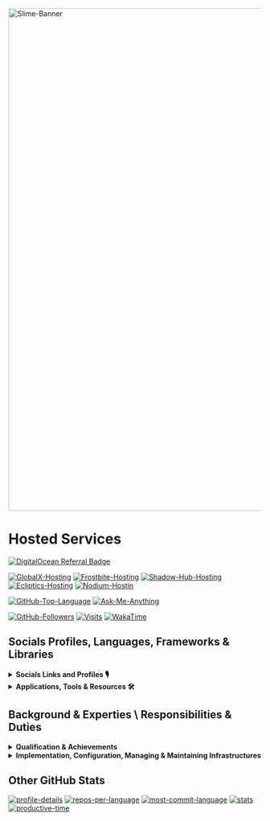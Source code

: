 <picture>
  <source media="(prefers-color-scheme: dark)" srcset="assets/slime-sword-crop-light.png">
  <source media="(prefers-color-scheme: light)" srcset="assets/slime-sword-crop-dark.png">
  <img alt="Slime-Banner" src="https://i.imgur.com/sUCZ10H.png" width=1000/>
</picture>

# Hosted Services

 [![DigitalOcean Referral Badge](https://web-platforms.sfo2.digitaloceanspaces.com/WWW/Badge%202.svg)](https://www.digitalocean.com/?refcode=6211c48d1a52&utm_campaign=Referral_Invite&utm_medium=Referral_Program&utm_source=badge)

 [![GlobalX-Hosting](https://img.shields.io/badge/GlobalX-Hosting-000?style=for-the-badge&color=1a56bc&logo=Discord)](<https://globalx-hosting.com/affiliate/KF5VHFsT>)
 [![Frostbite-Hosting](https://img.shields.io/badge/Frostbite-Hosting-000?style=for-the-badge&color=1a56bc&logo=Discord)](<http://frostbite.host/aff.php?aff=2>)
 [![Shadow-Hub-Hosting](https://img.shields.io/badge/ShadowHub-Hosting-000?style=for-the-badge&color=1a56bc&logo=Discord)](<https://dash.shadowhub.net/register?ref=XwIqKZMO>)
 [![Ecliptics-Hosting](https://img.shields.io/badge/Ecliptics-Hosting-000?style=for-the-badge&color=1a56bc&logo=Discord)](<https://ecliptics-hosting.co.uk/register?ref=LzsigN9N>)
 [![Nodium-Hostin](https://img.shields.io/badge/Nodium-Hosting-000?style=for-the-badge&color=1a56bc&logo=Discord)](https://billing.nodiumhosting.com/register?ref=hGBnSdCf)

 [![GitHub-Top-Language](https://img.shields.io/github/languages/top/qwertyquerty/pypresence.svg?style=for-the-badge&color=1a56bc&logo=python)][discord]
 [![Ask-Me-Anything](https://img.shields.io/badge/Ask_Me-Anything-000.svg?style=for-the-badge&color=1a56bc)][discord]

 [![GitHub-Followers](https://img.shields.io/github/followers/Die-Antwoord.svg?style=for-the-badge&logo=github&label=Follow&maxAge=2592000)](https://github.com/Die-Antwoord)
 [![Visits](https://komarev.com/ghpvc?username=Die-Antwoord&style=for-the-badge&logo=github)](https://github.com/Die-Antwoord)
 [![WakaTime](https://wakatime.com/badge/user/3d9ba715-bfef-45e1-b235-8f6f7030dd52.svg?style=for-the-badge)](https://wakatime.com/@3d9ba715-bfef-45e1-b235-8f6f7030dd52)

## Socials Profiles, Languages, Frameworks & Libraries

 <details>
 <summary><b>Socials Links and Profiles 🎙</b></summary>

[![Discord](https://img.shields.io/badge/-Discord-000?style=for-the-badge&logo=Discord)][discord]
[![Dangercord](https://img.shields.io/badge/-Dangercord-000?style=for-the-badge&logo=Discord)][dangercord]
[![Blacklister](https://img.shields.io/badge/-Blacklister-000?style=for-the-badge&logo=Discord)][blacklister]

[![Replit](https://img.shields.io/badge/-Replit-000?style=for-the-badge&logo=Replit)][replit]
[![Gitlab](https://img.shields.io/badge/-Gitlab-000?style=for-the-badge&logo=Gitlab)][gitlab]
[![LeetCode](https://img.shields.io/badge/-LeetCode-000?style=for-the-badge&logo=LeetCode)][leetcode]
[![Codepen](https://img.shields.io/badge/-Codepen-000?style=for-the-badge&logo=codepen)][codepen]
[![Bitbucket](https://img.shields.io/badge/-Bitbucket-000?style=for-the-badge&logo=bitbucket)](https://bitbucket.org/dieantwoord1)
[![npmjs](https://img.shields.io/badge/-npmjs-000?style=for-the-badge&logo=npm)](https://www.npmjs.com/~dieantwoord)
[![Stack_Overflow](https://img.shields.io/badge/-Stack_Overflow-000?style=for-the-badge&logo=stack-overflow)](https://stackoverflow.com/users/20395182/die-antwoord)
[![Medium](https://img.shields.io/badge/-Medium-000?style=for-the-badge&logo=medium)](https://globalx-hosting.com/affiliate/KF5VHFsT)
[![GitBook](https://img.shields.io/badge/-GitBook-000?style=for-the-badge&logo=gitbook)](https://globalx-hosting.com/affiliate/KF5VHFsT)
[![LinkedIn](https://img.shields.io/badge/-LinkedIn-000?style=for-the-badge&logo=linkedin&logoColor=blue)](https://globalx-hosting.com/affiliate/KF5VHFsT)
[![RSS-Feeds](https://img.shields.io/badge/-RSS-000?style=for-the-badge&logo=rss)](https://www.reddit.com/user/die_antwoord_za/m/discordapp_feed/)

[![Reddit](https://img.shields.io/badge/-Reddit-000?style=for-the-badge&logo=Reddit)](https://www.reddit.com/user/die_antwoord_za)
[![Twitch](https://img.shields.io/badge/-Twitch-000?style=for-the-badge&logo=Twitch)](https://www.twitch.tv/die_antwoord_wkj)
[![Twitter](https://img.shields.io/badge/-Twitter-000?style=for-the-badge&logo=Twitter)](https://twitter.com/dieantwoordza)
[![YouTube](https://img.shields.io/badge/-YouTube-000?style=for-the-badge&logo=YouTube&logoColor=red)](https://www.youtube.com/channel/UCnl7cWx6PVdIelry9YBFxXA)
[![TikTok](https://img.shields.io/badge/-TikTok-000?style=for-the-badge&logo=tiktok&logoColor=purple)](https://www.tiktok.com/@die_antwoord_wkj)
[![SoundCloud](https://img.shields.io/badge/-SoundCloud-000?style=for-the-badge&logo=soundcloud)](https://soundcloud.com/dieantwoordza)
[![Spotify](https://img.shields.io/badge/-Spotify-000?style=for-the-badge&logo=Spotify)](https://open.spotify.com/user/zsb4oem3sdzl6k8bfara026pz?si=ce432f1572a34610)
[![Steam](https://img.shields.io/badge/-Steam-000?style=for-the-badge&logo=steam)](https://globalx-hosting.com/affiliate/KF5VHFsT)
[![Battle.net](https://img.shields.io/badge/-Battle.net-000?style=for-the-badge&logo=battle.net)](https://globalx-hosting.com/affiliate/KF5VHFsT)
[![MyAnimeList](https://img.shields.io/badge/-My_Anime_Watchlist-000?style=for-the-badge&logo=crunchyroll)](https://myanimelist.net/animelist/dieantwoord)
[![PayPal](https://img.shields.io/badge/-PayPal-000?style=for-the-badge&logo=paypal)](https://globalx-hosting.com/affiliate/KF5VHFsT)

 </details>

 <details>
  <summary><b>Applications, Tools & Resources 🛠</b></summary>

[![Microsoft](https://img.shields.io/badge/-Microsoft-000?style=for-the-badge&logo=Microsoft&logoColor=darkblue)](https://globalx-hosting.com/affiliate/KF5VHFsT)
[![Windows-11](https://img.shields.io/badge/-Windows_11-000?style=for-the-badge&logo=windows11&logoColor=blue)](https://globalx-hosting.com/affiliate/KF5VHFsT)
[![Windows-XP](https://img.shields.io/badge/-Windows_XP-000?style=for-the-badge&logo=windowsxp&logoColor=red)](https://globalx-hosting.com/affiliate/KF5VHFsT)
[![Windows-95](https://img.shields.io/badge/-Windows_95-000?style=for-the-badge&logo=windows95&logoColor=lightblue)](https://globalx-hosting.com/affiliate/KF5VHFsT)
[![Microsoft_Server](https://img.shields.io/badge/-Microsoft_Server-000?style=for-the-badge&logo=windowsterminal)](https://globalx-hosting.com/affiliate/KF5VHFsT)
[![Microsoft_SQL_Server](https://img.shields.io/badge/-Microsoft_SQL_Server-000?style=for-the-badge&logo=microsoft-sql-server&logoColor=yellow)](https://globalx-hosting.com/affiliate/KF5VHFsT)
[![Microsoft_SharePoint](https://img.shields.io/badge/-Microsoft_SharePoint-000?style=for-the-badge&logo=microsoft-sharepoint&logoColor=blue)](https://globalx-hosting.com/affiliate/KF5VHFsT)
[![Microsoft_Azure](https://img.shields.io/badge/-Microsoft_Azure-000?style=for-the-badge&logo=microsoft-azure&logoColor=blue)](https://globalx-hosting.com/affiliate/KF5VHFsT)

[![Linux](https://img.shields.io/badge/-Linux-000?style=for-the-badge&logo=Linux)](https://globalx-hosting.com/affiliate/KF5VHFsT)
[![Arch_Linux](https://img.shields.io/badge/-Arch_Linux-000?style=for-the-badge&logo=arch-linux)](https://globalx-hosting.com/affiliate/KF5VHFsT)
[![Fedora](https://img.shields.io/badge/-Fedora-000?style=for-the-badge&logo=fedora)](https://globalx-hosting.com/affiliate/KF5VHFsT)
[![Kali_Linux](https://img.shields.io/badge/-Kali_Linux-000?style=for-the-badge&logo=kali-linux)](https://globalx-hosting.com/affiliate/KF5VHFsT)
[![RedHat](https://img.shields.io/badge/-Red_Hat-000?style=for-the-badge&logo=redhat)](https://globalx-hosting.com/affiliate/KF5VHFsT)
[![SUSE](https://img.shields.io/badge/-SUSE-000?style=for-the-badge&logo=SUSE)](https://globalx-hosting.com/affiliate/KF5VHFsT)
[![Ubuntu](https://img.shields.io/badge/-Ubuntu-000?style=for-the-badge&logo=ubuntu)](https://globalx-hosting.com/affiliate/KF5VHFsT)

[![Python](https://img.shields.io/badge/-Python-000?style=for-the-badge&logo=python)](https://globalx-hosting.com/affiliate/KF5VHFsT)
[![Powershell](https://img.shields.io/badge/-Powershell-000?style=for-the-badge&logo=powershell)](https://globalx-hosting.com/affiliate/KF5VHFsT)
[![TypeScript](https://img.shields.io/badge/-TypeScript-000?style=for-the-badge&logo=typescript)](https://globalx-hosting.com/affiliate/KF5VHFsT)
[![JavaScript](https://img.shields.io/badge/-JavaScript-000?style=for-the-badge&logo=javascript)](https://globalx-hosting.com/affiliate/KF5VHFsT)
[![HTML5](https://img.shields.io/badge/-HTML5-000?style=for-the-badge&logo=html5)](https://globalx-hosting.com/affiliate/KF5VHFsT)
[![HTML](https://img.shields.io/badge/-HTML-000?style=for-the-badge&logo=html5)](https://globalx-hosting.com/affiliate/KF5VHFsT)
[![CSS3](https://img.shields.io/badge/-CSS3-000?style=for-the-badge&logo=css3)](https://globalx-hosting.com/affiliate/KF5VHFsT)
[![CSS](https://img.shields.io/badge/-CSS-000?style=for-the-badge&logo=css3)](https://globalx-hosting.com/affiliate/KF5VHFsT)
[![Markdown](https://img.shields.io/badge/Markdown-000000?style=for-the-badge&logo=markdown&logoColor=yellow)](https://www.digitalocean.com/?refcode=6211c48d1a52&utm_campaign=Referral_Invite&utm_medium=Referral_Program&utm_source=badge)
[![Vercel](https://img.shields.io/badge/-Vercel-000?style=for-the-badge&logo=vercel)](https://globalx-hosting.com/affiliate/KF5VHFsT)

[![MongoDB](https://img.shields.io/badge/-MongoDB-000?style=for-the-badge&logo=mongodb)](https://globalx-hosting.com/affiliate/KF5VHFsT)
[![MySQL](https://img.shields.io/badge/-MySQL-000?style=for-the-badge&logo=mysql)](https://globalx-hosting.com/affiliate/KF5VHFsT)
[![SQLite](https://img.shields.io/badge/-SQLite-000?style=for-the-badge&logo=sqlite)](https://globalx-hosting.com/affiliate/KF5VHFsT)

[![Visual_Studio](https://img.shields.io/badge/-Visual_Studio-000?style=for-the-badge&logo=visual%20studio)](https://www.digitalocean.com/?refcode=6211c48d1a52&utm_campaign=Referral_Invite&utm_medium=Referral_Program&utm_source=badge)
[![Sublime_Text](https://img.shields.io/badge/-Sublime_Text-000?style=for-the-badge&logo=sublime-text)](https://www.digitalocean.com/?refcode=6211c48d1a52&utm_campaign=Referral_Invite&utm_medium=Referral_Program&utm_source=badge)
[![Gimp](https://img.shields.io/badge/-Gimp-000?style=for-the-badge&logo=gimp)](https://globalx-hosting.com/affiliate/KF5VHFsT)
[![PS](https://img.shields.io/badge/-PS-000?style=for-the-badge&logo=adobephotoshop)](https://globalx-hosting.com/affiliate/KF5VHFsT)

[![Wordpress](https://img.shields.io/badge/-Wordpress-000?style=for-the-badge&logo=wordpress)](https://globalx-hosting.com/affiliate/KF5VHFsT)
[![Joomla](https://img.shields.io/badge/-Joomla-000?style=for-the-badge&logo=joomla)](https://globalx-hosting.com/affiliate/KF5VHFsT)
[![Drupal](https://img.shields.io/badge/-Drupal-000?style=for-the-badge&logo=drupal)](https://globalx-hosting.com/affiliate/KF5VHFsT)
[![Google_Cloud](https://img.shields.io/badge/-Google_Cloud-000?style=for-the-badge&logo=google-cloud)](https://github.com/Die-Antwoord)

 </details>

## Background & Experties \ Responsibilities & Duties

 <details>
  <summary><b>Qualification & Achievements</b></summary>

- +A 220-601 (Hardware and Software) Exam No 220-601
- +A 220-602 (IT Technician) Exam No 220-602
- +N (Networking)
- MCSE:70-270 (Installing, Configuring, and Administering Microsoft Windows XP Professional)
- MCSE:70-293 (Planning and Maintaining a Windows Server 2003 Network Infrastructure)
- MCSE:70-236 (Microsoft Exchange Server 2007 Configuration)
- MCSE:70-294 (Windows Server 2003 Active Directory Planning Implementation and Maintenance)
- MCSE:70-290 (Windows Server 2003 Environment Management and Maintenance )
- MCSE:70-291 (Windows Server 2003 Network Infrastructure Implementation Management and Maintenance)
- MCSE:70-297 (Windows Server 2003 Directory Service Design)
- MCSE:70-294 (Windows Server 2003 Active Directory Planning Implementation and Maintenance)
- MCSE:70-236 (Microsoft Exchange Server 2007 Configuration)
- MCSE:70-228 (SQL Server 2000 Administration)
- CCNA
- Linux Server (Ubuntu, Kali)
- ICDL, ITIL

 </details>

 <details>
  <summary><b>Implementation, Configuration, Managing & Maintaining Infrastructures</b></summary>

- SQL Server Databases
- Active Directory Domain Server Infrastructure
- Microsoft Exchange Server
- Microsoft SQL
- Virtualized Server (VMware, Esxi, HyperV)
- Microsoft HyperV Cluster Server
- Windows Update Server
- Windows Desktop Application (Deplotment, Backups)
- Antivirus Systems ( Trend Micro, Bit defender, Kaspersky )
- Network LAN and WAN services ⦁ Firewalls, DMZ, Routing and QOS
- DNS, IIS and 3de party hosted services
- Web Proxy Systems and Server (ISA, Free Proxy etc.)
- Backups tapes, drives and online storage
- 3de party apps (Coltech, VIP, Pastel, AutoCAD, Qcad, Photoshop, Smartboards)

 </details>

## Other GitHub Stats
<!--
 [![Top Langs](https://github-readme-stats.vercel.app/api/top-langs/?username=Die-Antwoord&theme=transparent&layout=compact&card_width=445&border_radius=12)][discord]

 [![GitHub Streak](https://github-readme-streak-stats.herokuapp.com?user=Die-Antwoord&theme=windows-dark&border_radius=12&date_format=j%20M%5B%20Y%5D&background=DD272700&border=DDDAD7&stroke=DDDDDD&sideNums=025CDA&sideLabels=417E87&currStreakLabel=417E87&dates=025CDA&ring=025CDA&fire=DD2727&currStreakNum=025CDA)][discord]

 [![GitHub Stats](https://github-readme-stats.vercel.app/api?username=Die-Antwoord&show_icons=true&theme=transparent&border_radius=12)][discord]

[![Die-Antwoord wakatime stats](https://github-readme-stats.vercel.app/api/wakatime?username=dieantwoord&show_icons=true&theme=transparent&border_radius=12)](https://github.com/anuraghazra/github-readme-stats)
-->

[![profile-details](http://github-profile-summary-cards.vercel.app/api/cards/profile-details?username=Die-Antwoord&theme=github_dark)][blacklister]
[![repos-per-language](http://github-profile-summary-cards.vercel.app/api/cards/repos-per-language?username=Die-Antwoord&theme=github_dark)][blacklister]
[![most-commit-language](http://github-profile-summary-cards.vercel.app/api/cards/most-commit-language?username=Die-Antwoord&theme=github_dark)][blacklister]
[![stats](http://github-profile-summary-cards.vercel.app/api/cards/stats?username=Die-Antwoord&theme=github_dark)][blacklister]
[![productive-time](http://github-profile-summary-cards.vercel.app/api/cards/productive-time?username=Die-Antwoord&theme=github_dark&utcOffset=8)][blacklister]

<!--
[![profile-view.hit.yhype.me\]\(<https://hit.yhype.me/github/profile?user_id=94087113>)\]\(<https://globalx-hosting.com/affiliate/KF5VHFsT>)
-->

[leetcode]: https://leetcode.com/Die-Antwoord/
[replit]: https://replit.com/@Die-Antwoord
[gitlab]: https://gitlab.com/die-antwoord
[codepen]: https://codepen.io/Die-Antwoord
[blacklister]: https://blacklister.xyz/
[dangercord]: https://dangercord.com
[discord]: https://discord.gg/aF4Uq4DxdJ
